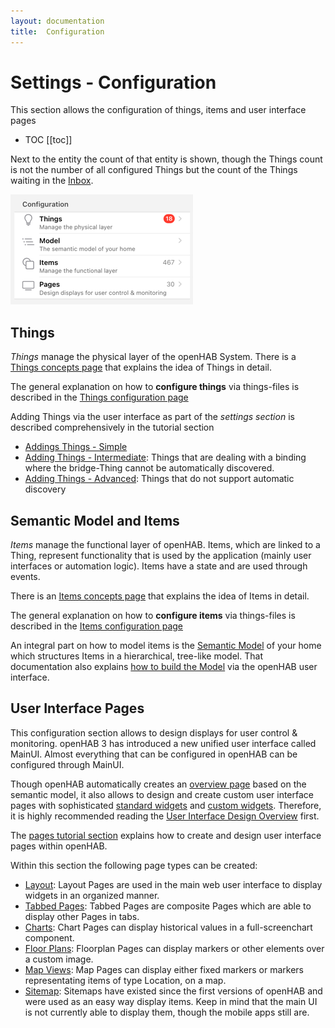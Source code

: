 ```yaml
---
layout: documentation
title:  Configuration
---
```


# Settings - Configuration

This section allows the configuration of things, items and user interface pages

- TOC
  [[toc]]

Next to the entity the count of that entity is shown, though the Things count is not the number of all configured Things but the count of the Things waiting in the [Inbox](/docs/tutorial/things_simple.html#accept-the-light-bulb-things).

![config-overview.png](images/config-overview.png)

## Things

_Things_ manage the physical layer of the openHAB System.
There is a [Things concepts page](/docs/concepts/things.html) that explains the idea of Things in detail.

The general explanation on how to **configure things** via things-files is described in the [Things configuration page](/docs/configuration/things.html)

Adding Things via the user interface as part of the _settings section_ is described comprehensively in the tutorial section

- [Addings Things - Simple](/docs/tutorial/things_simple.html)
- [Adding Things - Intermediate](/docs/tutorial/things_intermediate.html): Things that are dealing with a binding where the bridge-Thing cannot be automatically discovered.
- [Adding Things - Advanced](/docs/things_advanced.html): Things that do not support automatic discovery

## Semantic Model and Items

_Items_ manage the functional layer of openHAB.
Items, which are linked to a Thing, represent functionality that is used by the application (mainly user interfaces or automation logic).
Items have a state and are used through events.

There is an [Items concepts page](/docs/concepts/items.html) that explains the idea of Items in detail.

The general explanation on how to **configure items** via things-files is described in the [Items configuration page](/docs/configuration/items.html)

An integral part on how to model items is the [Semantic Model](/docs/tutorial/model.html) of your home which structures Items in a hierarchical, tree-like model.
That documentation also explains [how to build the Model](/docs/tutorial/model.html#building-the-locations-model) via the openHAB user interface.

## User Interface Pages

This configuration section allows to design displays for user control & monitoring.
openHAB 3 has introduced a new unified user interface called MainUI. Almost everything that can be configured in openHAB can be configured through MainUI.

Though openHAB automatically creates an [overview page](/docs/tutorial/auto_overview.html#overview-page) based on the semantic model, it also allows to design and create custom user interface pages with sophisticated [standard widgets](/docs/tutorial/item_widgets.html) and [custom widgets](/docs/tutorial/custom_widgets.html).
Therefore, it is highly recommended reading the [User Interface Design Overview](/docs/ui/) first.

The [pages tutorial section](/docs/tutorial/pages_intro.html) explains how to create and design user interface pages within openHAB.

Within this section the following page types can be created:

- [Layout](/docs/ui/layout-pages.html): Layout Pages are used in the main web user interface to display widgets in an organized manner.
- [Tabbed Pages](/docs/ui/tabbed-pages.html): Tabbed Pages are composite Pages which are able to display other Pages in tabs.
- [Charts](/docs/ui/chart-pages.html): Chart Pages can display historical values in a full-screenchart component.
- [Floor Plans](/docs/ui/floorplan-pages.html): Floorplan Pages can display markers or other elements over a custom image.
- [Map Views](/docs/ui/map-pages.html): Map Pages can display either fixed markers or markers representating items of type Location, on a map.
- [Sitemap](/docs/ui/sitemaps.html): Sitemaps have existed since the first versions of openHAB and were used as an easy way display items. Keep in mind that the main UI is not currently able to display them, though the mobile apps still are.

